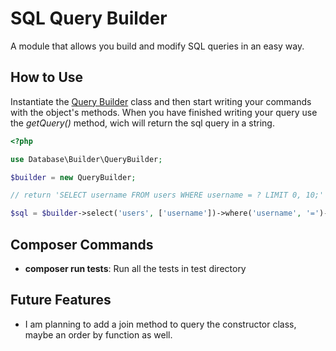 # SQL Query Builder

A module that allows you build and modify SQL queries in an easy way.

## How to Use

Instantiate the [Query Builder](src/database/builder/QueryBuilder.php) class and then start writing your commands with the object's methods. When you have finished writing your query use the *getQuery()* method, wich will return the sql query in a string.

```php
<?php

use Database\Builder\QueryBuilder;

$builder = new QueryBuilder;

// return 'SELECT username FROM users WHERE username = ? LIMIT 0, 10;'

$sql = $builder->select('users', ['username'])->where('username', '=')->limit(0, 10)->getQuery();

```

## Composer Commands

- **composer run tests**: Run all the tests in test directory

## Future Features

- I am planning to add a join method to query the constructor class, maybe an order by function as well.
